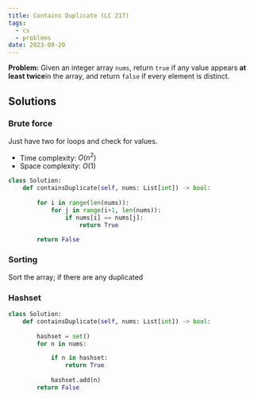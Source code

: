 ```yaml
---
title: Contains Duplicate (LC 217)
tags:
  - cs
  - problems
date: 2023-09-20
---
```

**Problem:** Given an integer array `nums`, return `true` if any value appears **at least twice**in the array, and return `false` if every element is distinct.

## Solutions

### Brute force
Just have two for loops and check for values.
- Time complexity: $O(n^{2})$
- Space complexity: $O(1)$

```python
class Solution:
    def containsDuplicate(self, nums: List[int]) -> bool:
        
        for i in range(len(nums)):
            for j in range(i+1, len(nums)):
                if nums[i] == nums[j]:
                    return True

        return False
```
### Sorting
Sort the array; if there are any duplicated


### Hashset
```python
class Solution:
    def containsDuplicate(self, nums: List[int]) -> bool:
        
        hashset = set()
        for n in nums:

            if n in hashset:
                return True
            
            hashset.add(n)
        return False
```